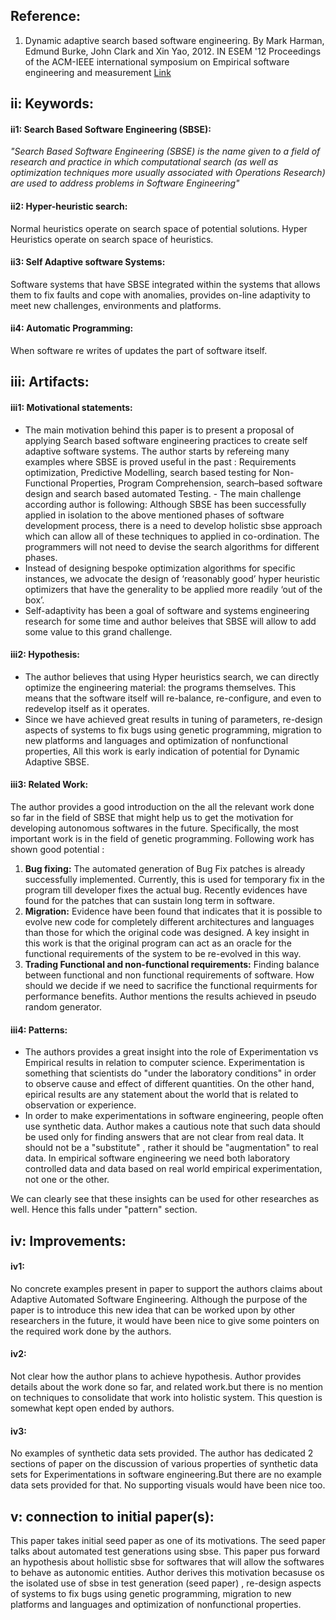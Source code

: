 Reference:
----------
1. Dynamic adaptive search based software engineering.
By Mark Harman, Edmund Burke, John Clark and Xin Yao, 2012.
IN ESEM '12 Proceedings of the ACM-IEEE international symposium on Empirical software engineering and measurement
[Link](http://www0.cs.ucl.ac.uk/staff/mharman/esem12.pdf)

ii: Keywords:
------------------
#### ii1: Search Based Software Engineering (SBSE): 
*"Search Based Software Engineering (SBSE) is the name given to a field of research and practice in which computational search (as well as optimization techniques more usually associated with Operations Research) are used to address problems in Software Engineering"*
#### ii2: Hyper-heuristic search: 
Normal heuristics operate on search space of potential solutions. Hyper Heuristics operate on search space of heuristics.
#### ii3: Self Adaptive software Systems: 
Software systems that have SBSE integrated within the systems that allows them to fix faults and cope with anomalies, provides on-line adaptivity to meet new challenges, environments and platforms. 
#### ii4: Automatic Programming: 
When software re writes of updates the part of software itself.

iii: Artifacts:
------------------
#### iii1: Motivational statements:
- The main motivation behind this paper is to present a proposal of applying Search based software engineering practices to create self adaptive software systems. The author starts by refereing many examples where SBSE is proved useful in the past : Requirements optimization, Predictive Modelling, search based testing for Non-Functional Properties, Program Comprehension, search–based software design and search based automated Testing. - The main challenge according author is following: Although SBSE has been successfully applied in isolation to the above mentioned phases of software development process, there is a need to develop holistic sbse approach which can allow all of these techniques to applied in co-ordination. The programmers will not need to devise the search algorithms for different phases.
- Instead of designing bespoke optimization algorithms for specific instances, we advocate the design of ‘reasonably good’ hyper heuristic optimizers that have the generality to be applied more readily ‘out of the box’.
- Self-adaptivity has been a goal of software and systems engineering research for some time and author beleives that SBSE will allow to add some value to this grand challenge.

#### iii2: Hypothesis: 
- The author believes that using Hyper heuristics search, we can directly optimize the engineering material: the programs themselves. This means that the software itself will re-balance, re-configure, and even to redevelop itself as it operates.
- Since we have achieved great results in tuning of parameters, re-design aspects of systems to fix bugs using genetic programming, migration to new platforms and languages and optimization of nonfunctional
properties, All this work is early indication of potential for Dynamic Adaptive SBSE.

#### iii3: Related Work:
The author provides a good introduction on the all the relevant work done so far in the field of SBSE that might help us to get the motivation for developing autonomous softwares in the future. Specifically, the most important work is in the field of genetic programming. Following work has shown good potential :

1. **Bug fixing:** The automated generation of Bug Fix patches is already successfully implemented. Currently, this is used for temporary fix in the program till developer fixes the actual bug. Recently evidences have found for the patches that can sustain long term in software.
2. **Migration:** Evidence have been found that indicates that it is possible to evolve new code for completely different architectures and languages than those for which the original code was designed.
A key insight in this work is that the original program can act as an oracle for the functional requirements of the system to be re-evolved in this way.
3. **Trading Functional and non-functional requirements:** Finding balance between functional and non functional requirements of software. How should we decide if we need to sacrifice the functional requirments for performance benefits. Author mentions the results achieved in pseudo random generator.

#### iii4: Patterns:

- The authors provides a great insight into the role of Experimentation vs Empirical results in relation to computer science. Experimentation is something that scientists do "under the laboratory conditions" in order to observe cause and effect of different quantities. On the other hand, epirical results are any statement about the world that is related to observation or experience.
- In order to make experimentations in software engineering, people often use synthetic data. Author makes a cautious note that such data should be used only for finding answers that are not clear from real data. It should not be a "substitute" , rather it should be "augmentation" to real data. In empirical software engineering we need both laboratory controlled data and data based on real world empirical experimentation, not one or the other.

We can clearly see that these insights can be used for other researches as well. Hence this falls under "pattern" section.

iv: Improvements:
-----------------
#### iv1:
No concrete examples present in paper to support the authors claims about Adaptive Automated Software Engineering. Although the purpose of the paper is to introduce this new idea that can be worked upon by other researchers in the future, it would have been nice to give some pointers on the required work done by the authors.

#### iv2:
Not clear how the author plans to achieve hypothesis. Author provides details about the work done so far, and related work.but there is no mention on techniques to consolidate that work into holistic system. This question is somewhat kept open ended by authors.

#### iv3:
No examples of synthetic data sets provided. The author has dedicated 2 sections of paper on the discussion of various properties of synthetic data sets for Experimentations in software engineering.But there are no example data sets provided for that. No supporting visuals would have been nice too.


v: connection to initial paper(s):
----------------------------------
This paper takes initial seed paper as one of its motivations. The seed paper talks about automated test generations using sbse. This paper pus forward an hypothesis about hollistic sbse for softwares that will allow the softwares to behave as autonomic entities. Author derives this motivation becasuse os the isolated use of sbse in test generation (seed paper) , re-design aspects of systems to fix bugs using genetic programming, migration to new platforms and languages and optimization of nonfunctional properties.



